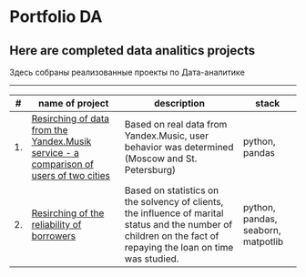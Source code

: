 # Portfolio DA
## Here are completed data analitics projects 

Здесь собраны реализованные проекты по Дата-аналитике
___
| #| name of project| description| stack|
|---|---------------|------------|------|
| 1.| [Resirching of data from the Yandex.Musik  service - a comparison of users of two cities](https://github.com/MilkaKaplan/Portfolio/blob/research-data-analysis/Musik%20.ipynb)| Based on real data from Yandex.Music, user behavior was determined (Moscow and St. Petersburg)| python, pandas|
| 2.| [Resirching of the reliability of borrowers](https://github.com/MilkaKaplan/Portfolio/blob/research-data-analysis/Reliability%20of%20borrowers/Analysis%20of%20borrowers%20reliability.ipynb)| Based on statistics on the solvency of clients, the influence of marital status and the number of children on the fact of repaying the loan on time was studied.| python, pandas, seaborn, matpotlib|

